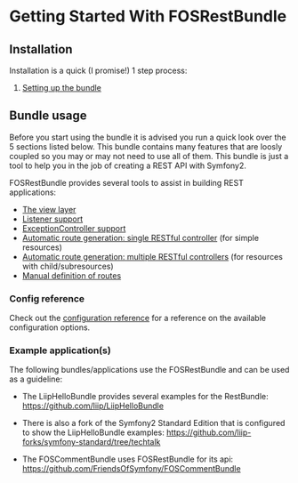 Getting Started With FOSRestBundle
=====================================

## Installation

Installation is a quick (I promise!) 1 step process:

1. [Setting up the bundle](1-setting_up_the_bundle.md)

## Bundle usage

Before you start using the bundle it is advised you run a quick look over the 5 sections listed below.
This bundle contains many features that are loosly coupled so you may or may not need to use all of
them. This bundle is just a tool to help you in the job of creating a REST API with Symfony2.

FOSRestBundle provides several tools to assist in building REST applications:

- [The view layer](2-the-view-layer.md)
- [Listener support](3-listener-support.md)
- [ExceptionController support](4-exception-controller-support.md)
- [Automatic route generation: single RESTful controller](5-automatic-route-generation_single-restful-controller.md) (for simple resources)
- [Automatic route generation: multiple RESTful controllers](6-automatic-route-generation_multiple-restful-controllers.md) (for resources with child/subresources)
- [Manual definition of routes](7-manual-route-definition.md)

### Config reference
Check out the [configuration reference](configuration-reference.md) for a reference on the available configuration options.


### Example application(s)

The following bundles/applications use the FOSRestBundle and can be used as a
guideline:

- The LiipHelloBundle provides several examples for the RestBundle:
  https://github.com/liip/LiipHelloBundle

- There is also a fork of the Symfony2 Standard Edition that is configured to
  show the LiipHelloBundle examples:
  https://github.com/liip-forks/symfony-standard/tree/techtalk

- The FOSCommentBundle uses FOSRestBundle for its api:
  https://github.com/FriendsOfSymfony/FOSCommentBundle
